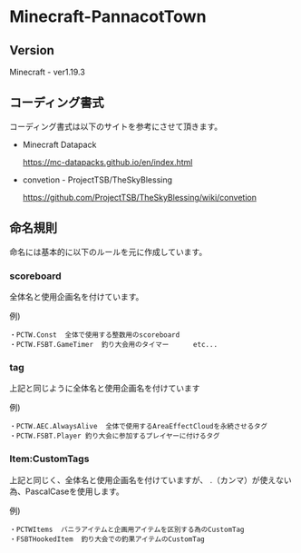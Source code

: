 # Minecraft-PannacotTown

## Version

Minecraft - ver1.19.3

## コーディング書式

コーディング書式は以下のサイトを参考にさせて頂きます。

* Minecraft Datapack

    https://mc-datapacks.github.io/en/index.html
* convetion - ProjectTSB/TheSkyBlessing

    https://github.com/ProjectTSB/TheSkyBlessing/wiki/convetion

## 命名規則

命名には基本的に以下のルールを元に作成しています。

### scoreboard

全体名と使用企画名を付けています。

例) 
```
・PCTW.Const  全体で使用する整数用のscoreboard
・PCTW.FSBT.GameTimer  釣り大会用のタイマー      etc...
```

### tag

上記と同じように全体名と使用企画名を付けています

例)
```
・PCTW.AEC.AlwaysAlive  全体で使用するAreaEffectCloudを永続させるタグ
・PCTW.FSBT.Player 釣り大会に参加するプレイヤーに付けるタグ
```

### Item:CustomTags

上記と同じく、全体名と使用企画名を付けていますが、
.（カンマ）が使えない為、PascalCaseを使用します。

例)
```
・PCTWItems  バニラアイテムと企画用アイテムを区別する為のCustomTag
・FSBTHookedItem  釣り大会での釣果アイテムのCustomTag
```
